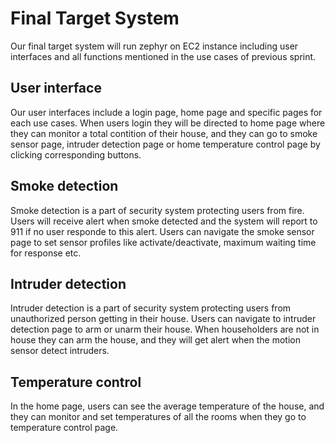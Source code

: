 # Final Target System
Our final target system will run zephyr on EC2 instance including user interfaces and all functions mentioned in the use cases of previous sprint.
## User interface
Our user interfaces include a login page, home page and specific pages for each use cases. When users login they will be directed to home page where they can monitor a total contition of their house, and they can go to smoke sensor page, intruder detection page or home temperature control page by clicking corresponding buttons.
## Smoke detection
Smoke detection is a part of security system protecting users from fire. Users will receive alert when smoke detected and the system will report to 911 if no user responde to this alert. Users can navigate the smoke sensor page to set sensor profiles like activate/deactivate, maximum waiting time for response etc.
## Intruder detection
Intruder detection is a part of security system protecting users from unauthorized person getting in their house. Users can navigate to intruder detection page to arm or unarm their house. When householders are not in house they can arm the house, and they will get alert when the motion sensor detect intruders.
## Temperature control
In the home page, users can see the average temperature of the house, and they can monitor and set temperatures of all the rooms when they go to temperature control page.
